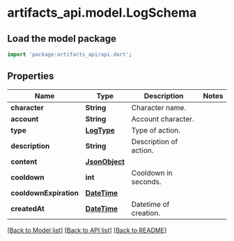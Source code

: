 # artifacts_api.model.LogSchema

## Load the model package
```dart
import 'package:artifacts_api/api.dart';
```

## Properties
Name | Type | Description | Notes
------------ | ------------- | ------------- | -------------
**character** | **String** | Character name. | 
**account** | **String** | Account character. | 
**type** | [**LogType**](LogType.md) | Type of action. | 
**description** | **String** | Description of action. | 
**content** | [**JsonObject**](.md) |  | 
**cooldown** | **int** | Cooldown in seconds. | 
**cooldownExpiration** | [**DateTime**](DateTime.md) |  | 
**createdAt** | [**DateTime**](DateTime.md) | Datetime of creation. | 

[[Back to Model list]](../README.md#documentation-for-models) [[Back to API list]](../README.md#documentation-for-api-endpoints) [[Back to README]](../README.md)



